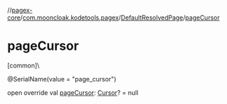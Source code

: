 //[pagex-core](../../../index.md)/[com.mooncloak.kodetools.pagex](../index.md)/[DefaultResolvedPage](index.md)/[pageCursor](page-cursor.md)

# pageCursor

[common]\

@SerialName(value = &quot;page_cursor&quot;)

open override val [pageCursor](page-cursor.md): [Cursor](../-cursor/index.md)? = null
